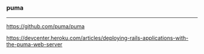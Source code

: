 ### puma
---

https://github.com/puma/puma

https://devcenter.heroku.com/articles/deploying-rails-applications-with-the-puma-web-server

















